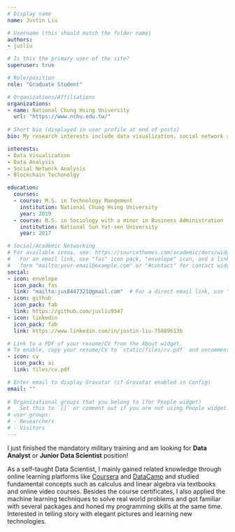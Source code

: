 ```yaml
---
# Display name
name: Justin Liu

# Username (this should match the folder name)
authors:
- jusliu

# Is this the primary user of the site?
superuser: true

# Role/position
role: "Graduate Student"

# Organizations/Affiliations
organizations:
- name: National Chung Hsing University
  url: "https://www.nchu.edu.tw/"
  
# Short bio (displayed in user profile at end of posts)
bio: My research interests include data visualization, social network analysis, and etc.

interests:
- Data Visualization
- Data Analysis
- Social Network Analysis
- Blockchain Techonolgy

education:
  courses:
  - course: M.S. in Technology Mangement
    institution: National Chung Hsing University
    year: 2019
  - course: B.S. in Sociology with a minor in Business Administration
    institution: National Sun Yat-sen University
    year: 2017

# Social/Academic Networking
# For available icons, see: https://sourcethemes.com/academic/docs/widgets/#icons
#   For an email link, use "fas" icon pack, "envelope" icon, and a link in the
#   form "mailto:your-email@example.com" or "#contact" for contact widget.
social:
- icon: envelope
  icon_pack: fas
  link: "mailto:jus8447321@gmail.com"  # For a direct email link, use "mailto:test@example.org".
- icon: github
  icon_pack: fab
  link: https://github.com/jusliu9547
- icon: linkedin
  icon_pack: fab
  link: https://www.linkedin.com/in/justin-liu-75889b13b

# Link to a PDF of your resume/CV from the About widget.
# To enable, copy your resume/CV to `static/files/cv.pdf` and uncomment the lines below.  
- icon: cv
  icon_pack: ai
  link: files/cv.pdf

# Enter email to display Gravatar (if Gravatar enabled in Config)
email: ""
  
# Organizational groups that you belong to (for People widget)
#   Set this to `[]` or comment out if you are not using People widget.  
# user_groups:
# - Researchers
# - Visitors
---
```


I just finished the mandatory military training and am looking for **Data Analyst** or **Junior Data Scientist** position!

As a self-taught Data Scientist, I mainly gained related knowledge through online learning platforms like [Coursera](#accomplishments) and [DataCamp](#accomplishments) and studied fundamental concepts such as calculus and linear algebra via textbooks and online video courses. Besides the course certificates, I also applied the machine learning techniques to solve real world problems and got familiar with several packages and honed my programming skills at the same time. Interested in telling story with elegant pictures and learning new technologies.
